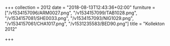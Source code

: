 +++
collection = 2012
date = "2018-08-13T12:43:36+02:00"
furniture = ["/v1534157096/ARM0027.png", "/v1534157099/TAB1028.png", "/v1534157081/SHE0033.png", "/v1534157093/NIG1029.png", "/v1534157061/CHA1017.png", "/v1531235583/BED90.png"]
title = "Kollekton 2012"

+++
